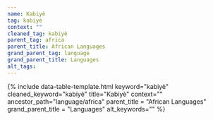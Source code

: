 ```yaml
---
name: Kabiyè
tag: kabiyè
context: ""
cleaned_tag: kabiyè
parent_tag: africa
parent_title: African Languages
grand_parent_tag: language
grand_parent_title: Languages
alt_tags: 
---
```


{% include data-table-template.html 
  keyword="kabiyè" 
  cleaned_keyword="kabiyè" 
  title="Kabiyè"
  context=""
  ancestor_path="language/africa" 
  parent_title = "African Languages"
  grand_parent_title = "Languages"
  alt_keywords=""
%}

